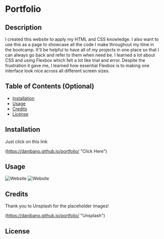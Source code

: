 # Portfolio

## Description

I created this website to apply my HTML and CSS knowledge. I also want to use this as a page to showcase all the code I make throughout my time in the bootcamp. It'll be helpful to have all of my projects in one place so that I can always go back and refer to them when need be. I learned a lot about CSS and using Flexbox which felt a lot like trial and error. Despite the frustration it gave me, I learned how essential Flexbox is to making one interface look nice across all different screen sizes.

## Table of Contents (Optional)

- [Installation](#installation)
- [Usage](#usage)
- [Credits](#credits)
- [License](#license)

## Installation

Just click on this link

(https://danibano.github.io/portfolio/ "Click Here")

## Usage

![Website](assets/css/images/screenshot%201.png)
![Website](assets/css/images/screenshot%202.png)

## Credits

Thank you to Unsplash for the placeholder images!

(https://danibano.github.io/portfolio/ "Unsplash")

## License
